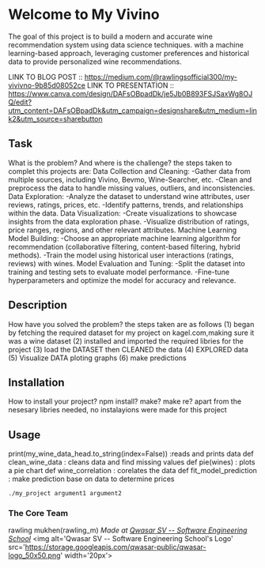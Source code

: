 # Welcome to My Vivino
The goal of this project is to build a modern and accurate
 wine recommendation system using data science techniques. 
 with a machine learning-based approach, 
 leveraging customer preferences and historical data to provide personalized wine recommendations.

LINK TO BLOG POST :: https://medium.com/@rawlingsofficial300/my-vivivno-9b85d08052ce
LINK TO PRESENTATION :: https://www.canva.com/design/DAFsOBpadDk/je5Jb0B893FSJSaxWg8OJQ/edit?utm_content=DAFsOBpadDk&utm_campaign=designshare&utm_medium=link2&utm_source=sharebutton


## Task
What is the problem? And where is the challenge?
the steps taken to complet this projects are:
Data Collection and Cleaning:
-Gather data from multiple sources, including Vivino, Bevmo, Wine-Searcher, etc.
-Clean and preprocess the data to handle missing values, outliers, and inconsistencies.
Data Exploration:
-Analyze the dataset to understand wine attributes, user reviews, ratings, prices, etc.
-Identify patterns, trends, and relationships within the data.
Data Visualization:
-Create visualizations to showcase insights from the data exploration phase.
-Visualize distribution of ratings, price ranges, regions, and other relevant attributes.
Machine Learning Model Building:
-Choose an appropriate machine learning algorithm for recommendation (collaborative filtering, content-based filtering, hybrid methods).
-Train the model using historical user interactions (ratings, reviews) with wines.
Model Evaluation and Tuning:
-Split the dataset into training and testing sets to evaluate model performance.
-Fine-tune hyperparameters and optimize the model for accuracy and relevance.

## Description
How have you solved the problem?
the steps taken are as follows (1) began by fetching the required dataset for my project on kagel.com,making sure it was a wine dataset
(2) installed and imported the required libries for the project
(3) load the DATASET then CLEANED the data 
(4) EXPLORED data
(5) Visualize DATA ploting graphs
(6) make predictions

## Installation
How to install your project? npm install? make? make re?
apart from the nesesary libries needed, no instalayions were made for this project


## Usage
print(my_wine_data_head.to_string(index=False))  :reads and prints data
def clean_wine_data : cleans data  and find missing values 
def pie(wines) : plots a pie chart 
def wine_correlation  : corelates the data
def fit_model_prediction : make prediction base on data to determine prices
```
./my_project argument1 argument2
```

### The Core Team
rawling mukhen(rawling_m)
<span><i>Made at <a href='https://qwasar.io'>Qwasar SV -- Software Engineering School</a></i></span>
<span><img alt='Qwasar SV -- Software Engineering School's Logo' src='https://storage.googleapis.com/qwasar-public/qwasar-logo_50x50.png' width='20px'></span>
